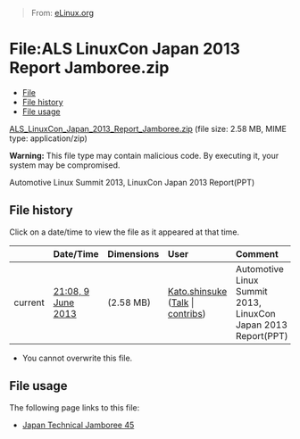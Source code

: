 > From: [eLinux.org](http://eLinux.org/File:ALS_LinuxCon_Japan_2013_Report_Jamboree.zip "http://eLinux.org/File:ALS_LinuxCon_Japan_2013_Report_Jamboree.zip")


# File:ALS LinuxCon Japan 2013 Report Jamboree.zip



-   [File](#file)
-   [File history](#filehistory)
-   [File usage](#filelinks)

[ALS\_LinuxCon\_Japan\_2013\_Report\_Jamboree.zip](http://eLinux.org/images/2/2b/ALS_LinuxCon_Japan_2013_Report_Jamboree.zip "ALS LinuxCon Japan 2013 Report Jamboree.zip")
‎(file size: 2.58 MB, MIME type: application/zip)

**Warning:** This file type may contain malicious code. By executing it,
your system may be compromised.

Automotive Linux Summit 2013, LinuxCon Japan 2013 Report(PPT)

## File history

Click on a date/time to view the file as it appeared at that time.

<table>
<thead>
<tr class="header">
<th align="left"></th>
<th align="left">Date/Time</th>
<th align="left">Dimensions</th>
<th align="left">User</th>
<th align="left">Comment</th>
</tr>
</thead>
<tbody>
<tr class="odd">
<td align="left">current</td>
<td align="left"><a href="http://elinux.org/images/2/2b/ALS_LinuxCon_Japan_2013_Report_Jamboree.zip">21:08, 9 June 2013</a></td>
<td align="left">(2.58 MB)</td>
<td align="left"><a href="http://elinux.org/index.php?title=User:Kato.shinsuke&amp;action=edit&amp;redlink=1" title="User:Kato.shinsuke (page does not exist)">Kato.shinsuke</a> (<a href="http://elinux.org/index.php?title=User_talk:Kato.shinsuke&amp;action=edit&amp;redlink=1" title="User talk:Kato.shinsuke (page does not exist)">Talk</a> | <a href="http://elinux.org/Special:Contributions/Kato.shinsuke" title="Special:Contributions/Kato.shinsuke">contribs</a>)</td>
<td align="left">Automotive Linux Summit 2013, LinuxCon Japan 2013 Report(PPT)</td>
</tr>
</tbody>
</table>

-   You cannot overwrite this file.

## File usage

The following page links to this file:

-   [Japan Technical Jamboree
    45](http://eLinux.org/Japan_Technical_Jamboree_45 "Japan Technical Jamboree 45")


